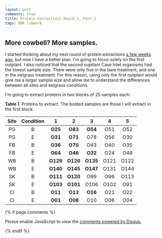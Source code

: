 ```yaml
---
layout: post
comments: true
title: Protein Extractions Round 2, Part 2
tags: DNR labwork
---
```


## More cowbell? More samples.

I started thinking about my next round of protein extractions [a few weeks ago](https://yaaminiv.github.io/Protein-Extractions-Round-2/), but now I have a better plan. I'm going to focus solely on the first outplant. I also noticed that the second ouptlant Case Inlet organisms had the lowest sample size. There were only five in the bare treatment, and one in the eelgrass treatment. For this reason, using only the first outplant would give me a larger sample size and allow me to understand the differences between all sites and eelgrass conditions.

I'm going to extract proteins in two blocks of 25 samples each:

**Table 1**. Proteins to extract. The bolded samples are those I will extract in the first block.

| Site | Condition |     1    |     2    |     3    |   4  |   5  |
|:----:|:---------:|:--------:|:--------:|:--------:|:----:|:----:|
|  PG  |     B     |  **O25** |  **O83** |  **O54** |  O51 |  O52 |
|  PG  |     E     |  **O31** |  **O71** |    O78   |  O56 |  O30 |
|  FB  |     B     |  **O36** |  **O70** |    O43   |  O40 |  O35 |
|  FB  |     E     |  **O64** |  **O46** |  **O32** |  O24 |  O49 |
|  WB  |     B     | **O129** | **O126** | **O135** | O121 | O122 |
|  WB  |     E     | **O140** | **O145** | **O147** | O131 | O144 |
|  SK  |     B     | **O111** | **O120** |    O99   |  O96 | O113 |
|  SK  |     E     | **O103** | **O101** |   O106   | O102 |  O91 |
|  CI  |     B     |  **O11** |  **O13** |  **O16** |  O21 |  O22 |
|  CI  |     E     |  **O01** |  **O08** |    O10   |  O06 |  O04 |

{% if page.comments %}

<div id="disqus_thread"></div>
<script>

/**
*  RECOMMENDED CONFIGURATION VARIABLES: EDIT AND UNCOMMENT THE SECTION BELOW TO INSERT DYNAMIC VALUES FROM YOUR PLATFORM OR CMS.
*  LEARN WHY DEFINING THESE VARIABLES IS IMPORTANT: https://disqus.com/admin/universalcode/#configuration-variables*/
/*
var disqus_config = function () {
this.page.url = PAGE_URL;  // Replace PAGE_URL with your page's canonical URL variable
this.page.identifier = PAGE_IDENTIFIER; // Replace PAGE_IDENTIFIER with your page's unique identifier variable
};
*/
(function() { // DON'T EDIT BELOW THIS LINE
var d = document, s = d.createElement('script');
s.src = 'https://the-responsible-grad-student.disqus.com/embed.js';
s.setAttribute('data-timestamp', +new Date());
(d.head || d.body).appendChild(s);
})();
</script>
<noscript>Please enable JavaScript to view the <a href="https://disqus.com/?ref_noscript">comments powered by Disqus.</a></noscript>

{% endif %}

<script id="dsq-count-scr" src="//the-responsible-grad-student.disqus.com/count.js" async></script>
